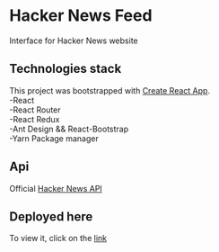 # Hacker News Feed
Interface for Hacker News website  

## Technologies stack
This project was bootstrapped with [Create React App](https://github.com/facebook/create-react-app).  
-React  
-React Router  
-React Redux  
-Ant Design && React-Bootstrap  
-Yarn Package manager    

## Api
Official [Hacker News API](https://github.com/HackerNews/API)  

## Deployed here
To view it, click on the [link](https://muhammad-21.github.io/hacker-news/)